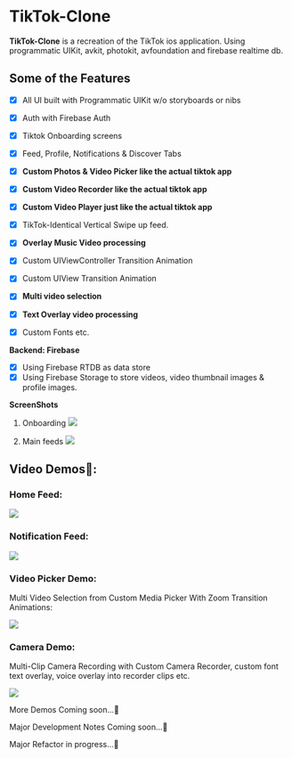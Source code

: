 # TikTok-Clone

**TikTok-Clone** is a recreation of the TikTok ios application. Using programmatic UIKit, avkit, photokit, avfoundation and firebase realtime db.


## Some of the Features
- [x] All UI built with Programmatic UIKit w/o storyboards or nibs
- [x] Auth with Firebase Auth
- [x] Tiktok Onboarding screens
- [x] Feed, Profile, Notifications & Discover Tabs
- [x] **Custom Photos & Video Picker like the actual tiktok app**
- [x] **Custom Video Recorder like the actual  tiktok app**
- [x] **Custom Video Player just like the actual  tiktok app**
- [x] TikTok-Identical Vertical Swipe up feed.
- [x] **Overlay Music Video processing**
- [x] Custom UIViewController Transition Animation
- [x] Custom UIView Transition Animation
- [x] **Multi video selection**
- [x] **Text Overlay video processing**
- [x] Custom Fonts etc.



**Backend: Firebase**
- [x] Using Firebase RTDB as data store
- [x] Using Firebase Storage to store videos, video thumbnail images & profile images.

**ScreenShots**

1. Onboarding
![](https://github.com/samisays11/TikTok-Clone/blob/master/Assets/tiktokOnboarding1.png)

2. Main feeds
![](https://github.com/samisays11/TikTok-Clone/blob/master/Assets/tiktokMainScreens1.png)


## Video Demos🎥: 

### Home Feed:

![](https://github.com/samisays11/TikTok-Clone/blob/master/Assets/homefeed.gif)


### Notification Feed:

![](https://github.com/samisays11/TikTok-Clone/blob/master/Assets/notificationfeed.gif) 


### Video Picker Demo:

Multi Video Selection from Custom Media Picker With Zoom Transition Animations:

![](https://github.com/samisays11/TikTok-Clone/blob/master/Assets/multimediaSelection.gif)


### Camera Demo:

Multi-Clip Camera Recording with Custom Camera Recorder, custom font text overlay, voice overlay into recorder clips etc.

![](https://github.com/samisays11/TikTok-Clone/blob/master/Assets/camdemo.gif)



More Demos Coming soon...🚧

Major Development Notes Coming soon...🚧

Major Refactor in progress...🚧
